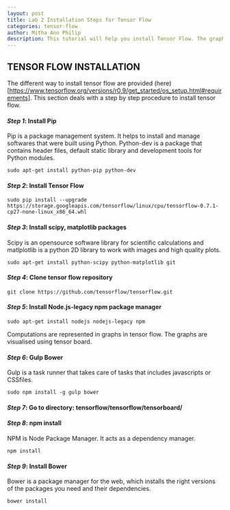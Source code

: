```yaml
---
layout: post
title: Lab 2 Installation Steps for Tensor Flow  
categories: tensor-flow
author: Mitha Ann Philip
description: This tutorial will help you install Tensor Flow. The graphs in Tensor flow is generated using Tensor Board. The tutorial will also contain the steps to install tensor board as well. 
---
```

## TENSOR FLOW INSTALLATION
The different way to install tensor flow are provided (here)[https://www.tensorflow.org/versions/r0.9/get_started/os_setup.html#requirements].
This section deals with a step by step procedure to install tensor flow. 

#### *Step 1*: Install Pip 
Pip is a package management system. It helps to install and manage softwares that were built using Python.
Python-dev is a package that contains header files, default static library and development tools for Python modules.

```ssh
sudo apt-get install python-pip python-dev
```

#### *Step 2*: Install Tensor Flow 

```ssh
sudo pip install --upgrade https://storage.googleapis.com/tensorflow/linux/cpu/tensorflow-0.7.1-cp27-none-linux_x86_64.whl
```

#### *Step 3*: Install scipy, matplotlib packages 
Scipy is an opensource software library for scientific calculations and matlplotlib is a python 2D library to work with images and high quality plots.

```ssh 
sudo apt-get install python-scipy python-matplotlib git
```

#### *Step 4*: Clone tensor flow repository

```ssh
git clone https://github.com/tensorflow/tensorflow.git 
```

#### *Step 5*: Install Node.js-legacy npm package manager

```ssh 
sudo apt-get install nodejs nodejs-legacy npm
```
Computations are represented in graphs in tensor flow. The graphs are visualised using tensor board.

#### *Step 6*: Gulp Bower
Gulp is a task runner that takes care of tasks that includes javascripts or CSSfiles. 

```ssh 
sudo npm install -g gulp bower
```

#### *Step 7*: Go to directory:  tensorflow/tensorflow/tensorboard/

#### *Step 8*: npm install
NPM is Node Package Manager. It acts as a dependency manager.

```ssh 
npm install
```

#### *Step 9*: Install Bower
Bower is a package manager for the web, which installs the right versions of the packages you need and their dependencies.

```ssh
bower install
```
